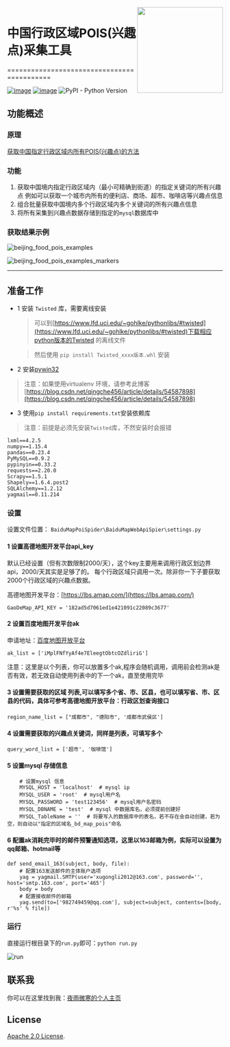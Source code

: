 

<img align="right" width="200" height="200" src="https://pic4.zhimg.com/v2-78d1472351272f41d8dd76a6d8a635c7_xll.jpg">

# 中国行政区域POIS(兴趣点)采集工具
===========================================

[![image](https://img.shields.io/pypi/v/requests.svg)](https://pypi.org/project/requests/)
[![image](https://img.shields.io/pypi/l/requests.svg)](https://pypi.org/project/requests/)
![PyPI - Python Version](https://img.shields.io/pypi/pyversions/Django.svg)



## 功能概述
### 原理

[获取中国指定行政区域内所有POIS(兴趣点)的方法](https://zhuanlan.zhihu.com/p/48081408)

### 功能
1. 获取中国境内指定行政区域内（最小可精确到街道）的指定关键词的所有兴趣点
例如可以获取一个城市内所有的便利店、商场、超市、咖啡店等兴趣点信息
2. 组合批量获取中国境内多个行政区域内多个关键词的所有兴趣点信息
3. 将所有采集到兴趣点数据存储到指定的`mysql`数据库中

### 获取结果示例

![beijing_food_pois_examples](/img/beijing_food_pois_examples.jpg)



![beijing_food_pois_examples_markers](/img/beijing_food_pois_examples_markers.jpg)




----------

## 准备工作

* 1 安装 `Twisted` 库，需要离线安装

  > 可以到[https://www.lfd.uci.edu/~gohlke/pythonlibs/#twisted](https://www.lfd.uci.edu/~gohlke/pythonlibs/#twisted)下载相应python版本的Twisted 的离线文件
  
  > 然后使用 `pip install Twisted_xxxx版本.whl` 安装
  


* 2 安装[pywin32](https://sourceforge.net/projects/pywin32/files/pywin32/)

> 注意：如果使用virtualenv 环境，请参考此博客[https://blog.csdn.net/qingche456/article/details/54587898](https://blog.csdn.net/qingche456/article/details/54587898)

* 3 使用`pip install requirements.txt`安装依赖库


> 注意：前提是必须先安装`Twisted`库，不然安装时会报错
>
	lxml==4.2.5
	numpy==1.15.4
	pandas==0.23.4
	PyMySQL==0.9.2
	pypinyin==0.33.2
	requests==2.20.0
	Scrapy==1.5.1
	Shapely==1.6.4.post2
	SQLAlchemy==1.2.12
	yagmail==0.11.214




### 设置

设置文件位置： `BaiduMapPoiSpider\BaiduMapWebApiSpier\settings.py`

#### 1 设置高德地图开发平台api_key

默认已经设置（但有次数限制2000/天），这个key主要用来调用行政区划边界api，2000/天其实是足够了的。
每个行政区域只调用一次。除非你一下子要获取2000个行政区域的兴趣点数据。

高德地图开发平台：[https://lbs.amap.com/](https://lbs.amap.com/)
	
	GaoDeMap_API_KEY = '182ad5d7061ed1e421091c22089c3677'


#### 2 设置百度地图开发平台ak

申请地址：[百度地图开放平台](http://lbsyun.baidu.com/)

	ak_list = ['iMplFNfYyAf4e7EleegtObtcOZdliriG']

注意：这里是以个列表，你可以放置多个ak,程序会随机调用，调用前会检测ak是否有效，若无效自动使用列表中的下一个ak，直至使用完毕

#### 3 设置需要获取的区域 列表,可以填写多个省、市、区县，也可以填写省、市、区县的代码，具体可参考高德地图开放平台：行政区划查询接口

	region_name_list = ["成都市", "德阳市", '成都市武侯区']


#### 4 设置需要获取的兴趣点关键词，同样是列表，可填写多个

	query_word_list = ['超市', '咖啡馆']

#### 5 设置mysql 存储信息
	
		# 设置mysql 信息
		MYSQL_HOST = 'localhost'  # mysql ip
		MYSQL_USER = 'root'  # mysql用户名
		MYSQL_PASSWORD = 'test123456'  # mysql用户名密码
		MYSQL_DBNAME = 'test'  # mysql 中数据库名，必须提前创建好
		MYSQL_TableName = ''  # 将要写入的数据库中的表名，若不存在会自动创建，若为空，则自动以"指定的区域名_bd_map_pois"命名



#### 6 配置ak消耗完毕时的邮件预警通知选项，这里以163邮箱为例，实际可以设置为qq邮箱、hotmail等

	def send_email_163(subject, body, file):
	    # 配置163发送邮件的主体账户选项
	    yag = yagmail.SMTP(user='xugongli2012@163.com', password='', host='smtp.163.com', port='465')
	    body = body
	    # 配置接收邮件的邮箱
	    yag.send(to=['982749459@qq.com'], subject=subject, contents=[body, r'%s' % file])



### 运行

直接运行根目录下的`run.py`即可：`python run.py`

![run](/img/run.gif)



## 联系我

你可以在这里找到我：[夜雨微寒的个人主页](https://xugongli.github.io/about/)


## License


[Apache 2.0 License](https://www.apache.org/licenses/LICENSE-2.0.html).




